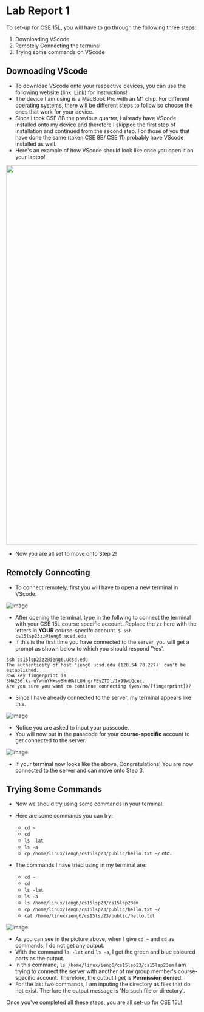 # Lab Report 1

To set-up for CSE 15L, you will have to go through the following three steps:

1. Downloading VScode
2. Remotely Connecting the terminal 
3. Trying some commands on VScode

## Downoading VScode

* To download VScode onto your respective devices, you can use the following website (link: [Link](https://code.visualstudio.com/)) for instructions! 
* The device I am using is a MacBook Pro with an M1 chip. For different operating systems, there will be different steps to follow so choose the ones that work for your device.
* Since I took CSE 8B the previous quarter, I already have VScode installed onto my device and therefore I skipped the first step of installation and continued from the second step. For those of you that have done the same (taken CSE 8B/ CSE 11) probably have VScode installed as well.
* Here's an example of how VScode should look like once you open it on your laptop!

<img src="vscode.png" width="1000" height="1000">

* Now you are all set to move onto Step 2!

## Remotely Connecting

* To connect remotely, first you will have to open a new terminal in VScode. 

![Image](newterminal.png)
* After opening the terminal, type in the follwing to connect the terminal with your CSE 15L course specific account. Replace the zz here with the letters in **YOUR** course-specifc account. `$ ssh cs15lsp23zz@ieng6.ucsd.edu` 
* If this is the first time you have connected to the server, you will get a prompt as shown below to which you should respond 'Yes'. 
```
ssh cs15lsp23zz@ieng6.ucsd.edu
The authenticity of host 'ieng6.ucsd.edu (128.54.70.227)' can't be established.
RSA key fingerprint is SHA256:ksruYwhnYH+sySHnHAtLUHngrPEyZTDl/1x99wUQcec.
Are you sure you want to continue connecting (yes/no/[fingerprint])? 
```
* Since I have already connected to the server, my terminal appears like this. 

![Image](terminalssh.png)
* Notice you are asked to input your passcode.
* You will now put in the passcode for your **course-specific** account to get connected to the server. 

![Image](serverconnect.png)
* If your terminal now looks like the above, Congratulations! You are now connected to the server and can move onto Step 3.


## Trying Some Commands

* Now we should try using some commands in your terminal.
* Here are some commands you can try:
  - `cd ~`
  - `cd`
  - `ls -lat`
  - `ls -a`
  - `cp /home/linux/ieng6/cs15lsp23/public/hello.txt ~/` etc..

 * The commands I have tried using in my terminal are:
   - `cd ~`
   - `cd`
   - `ls -lat`
   - `ls -a`
   - `ls /home/linux/ieng6/cs15lsp23/cs15lsp23em` 
   - `cp /home/linux/ieng6/cs15lsp23/public/hello.txt ~/`
   - `cat /home/linux/ieng6/cs15lsp23/public/hello.txt` 
   
 ![Image](commands.png)
 
 * As you can see in the picture above, when I give `cd ~` and `cd` as commands, I do not get any output.
 * With the command `ls -lat` and `ls -a`, I get the green and blue coloured parts as the output.
 * In this command, `ls /home/linux/ieng6/cs15lsp23/cs15lsp23em` I am trying to connect the server with another of my group member's course-specific account. Therefore, the output I get is **Permission denied**.
 * For the last two commands, I am inputing the directory as files that do not exist. Therfore the output message is 'No such file or directory'.

Once you've completed all these steps, you are all set-up for CSE 15L! 
